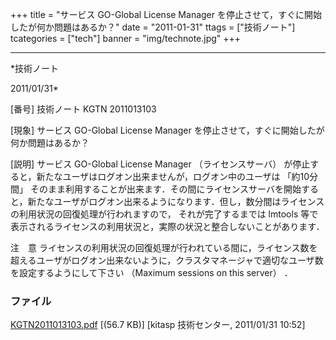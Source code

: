 ﻿+++
title = "サービス GO-Global License Manager を停止させて，すぐに開始したが何か問題はあるか？"
date = "2011-01-31"
ttags = ["技術ノート"]
tcategories = ["tech"]
banner = "img/technote.jpg"
+++

-----------------------------------------------------------------------------------------------------------------------------

*技術ノート

2011/01/31*


[番号]
技術ノート KGTN 2011013103

[現象]
サービス GO-Global License Manager
を停止させて，すぐに開始したが何か問題はあるか？

[説明]
サービス GO-Global License Manager （ライセンスサーバ）
が停止すると，新たなユーザはログオン出来ませんが，ログオン中のユーザは
「約10分間」
そのまま利用することが出来ます．その間にライセンスサーバを開始すると，新たなユーザがログオン出来るようになります．但し，数分間はライセンスの利用状況の回復処理が行われますので，
それが完了するまでは lmtools
等で表示されるライセンスの利用状況と，実際の状況と整合しないことがあります．

注　意
ライセンスの利用状況の回復処理が行われている間に，ライセンス数を超えるユーザがログオン出来ないように，クラスタマネージャで適切なユーザ数を設定するようにして下さい
（Maximum sessions on this server） ．


### ファイル

 
 


[KGTN2011013103.pdf](http://techreport.kitasp.net/attachments/download/462/KGTN2011013103.pdf)
 [(56.7 KB)] [kitasp 技術センター, 2011/01/31
10:52]


 


 

